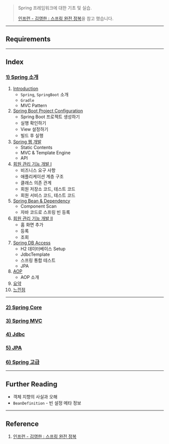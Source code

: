 > Spring 프레임워크에 대한 기초 및 실습.
>
> [인프런 - 김영한 : 스프링 완전 정복](https://www.inflearn.com/roadmaps/373)을 참고 했습니다.

---

## Requirements

---

## Index

### [1) Spring 소개](https://github.com/seungki1011/Data-Engineering/blob/main/spring/notes/(001)Spring%20Introduction.md)

1. [Introduction](https://github.com/seungki1011/Data-Engineering/blob/main/spring/notes/(001)Spring%20Introduction.md#1-introduction)
   * ```Spring```, ```SpringBoot``` 소개
   * ```Gradle```
   * MVC Pattern
2. [Spring Boot Project Configuration](https://github.com/seungki1011/Data-Engineering/blob/main/spring/notes/(001)Spring%20Introduction.md#2-spring-boot-project-configuration)
   * Spring Boot 프로젝트 생성하기
   * 실행 확인하기
   * View 설정하기
   * 빌드 후 실행
3. [Spring 웹 개발](https://github.com/seungki1011/Data-Engineering/blob/main/spring/notes/(001)Spring%20Introduction.md#3-spring-%EC%9B%B9-%EA%B0%9C%EB%B0%9C)
   * Static Contents
   * MVC & Template Engine
   * API
4. [회원 관리 기능 개발 I](https://github.com/seungki1011/Data-Engineering/blob/main/spring/notes/(001)Spring%20Introduction.md#4-%ED%9A%8C%EC%9B%90-%EA%B4%80%EB%A6%AC-%EA%B8%B0%EB%8A%A5-%EA%B0%9C%EB%B0%9C-i)
   * 비즈니스 요구 사항
   * 애플리케이션 계층 구조
   * 클래스 의존 관계
   * 회원 저장소 코드, 테스트 코드
   * 회원 서비스 코드, 테스트 코드
5. [Spring Bean & Dependency](https://github.com/seungki1011/Data-Engineering/blob/main/spring/notes/(001)Spring%20Introduction.md#5-spring-bean--dependency)
   * Component Scan
   * 자바 코드로 스프링 빈 등록
6. [회원 관리 기능 개발 II](https://github.com/seungki1011/Data-Engineering/blob/main/spring/notes/(001)Spring%20Introduction.md#6-%ED%9A%8C%EC%9B%90-%EA%B4%80%EB%A6%AC-%EA%B8%B0%EB%8A%A5-%EA%B0%9C%EB%B0%9C-ii)
   * 홈 화면 추가
   * 등록
   * 조회
7. [Spring DB Access](https://github.com/seungki1011/Data-Engineering/blob/main/spring/notes/(001)Spring%20Introduction.md#7-spring-db-access)
   * H2 데이터베이스 Setup
   * JdbcTemplate
   * 스프링 통합 테스트
   * JPA
8. [AOP](https://github.com/seungki1011/Data-Engineering/blob/main/spring/notes/(001)Spring%20Introduction.md#8-aop)
   * AOP 소개
9. [요약](https://github.com/seungki1011/Data-Engineering/blob/main/spring/notes/(001)Spring%20Introduction.md#%EC%9A%94%EC%95%BD)
10. [느낀점](https://github.com/seungki1011/Data-Engineering/blob/main/spring/notes/(001)Spring%20Introduction.md#%EB%8A%90%EB%82%80-%EC%A0%90)

---

### [2) Spring Core]()

### [3) Spring MVC]()

### [4) Jdbc]()

### [5) JPA]()

### [6) Spring 고급]()

---

## Further Reading

* 객체 지향의 사실과 오해
* ```BeanDefinition``` - 빈 설정 메타 정보

---

## Reference

1. [인프런 - 김영한 : 스프링 완전 정복](https://www.inflearn.com/roadmaps/373)

